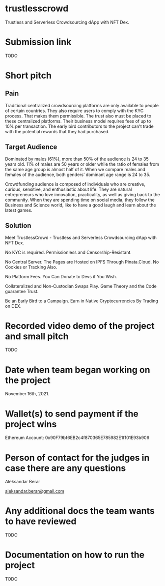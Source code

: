# trustlesscrowd
Trustless and Serverless Crowdsourcing dApp with NFT Dex.

# Submission link
TODO

# Short pitch
## Pain
Traditional centralized crowdsourcing platforms are only available to people of certain countries. They also require users to comply with the KYC process. That makes them permissible. The trust also must be placed to these centralized platforms. Their business model requires fees of up to 10% per transaction. The early bird contributors to the project can't trade with the potential rewards that they had purchased. 

## Target Audience
Dominated by males (61%), more than 50% of the audience is 24 to 35 years old. 11% of males are 50 years or older while the ratio of females from the same age group is almost half of it. When we compare males and females of the audience, both genders’ dominant age range is 24 to 35.

Crowdfunding audience is composed of individuals who are creative, curious, sensitive, and enthusiastic about life. They are natural entrepreneurs who love innovation, practicality, as well as giving back to the community. When they are spending time on social media, they follow the Business and Science world, like to have a good laugh and learn about the latest games.

## Solution
Meet TrustlessCrowd - Trustless and Serverless Crowdsourcing dApp with NFT Dex.

No KYC is required. Permissionless and Censorship-Resistant.

No Central Server. The Pages are Hosted on IPFS Through Pinata.Cloud. No Cookies or Tracking Also.

No Platform Fees. You Can Donate to Devs if You Wish.

Collateralized and Non-Custodian Swaps Play. Game Theory and the Code guarantee Trust.

Be an Early Bird to a Campaign. Earn in Native Cryptocurrencies By Trading on DEX.

# Recorded video demo of the project and small pitch
TODO

# Date when team began working on the project 
November 16th, 2021.

# Wallet(s) to send payment if the project wins
Ethereum Account: 0x90F79bf6EB2c4f870365E785982E1f101E93b906

# Person of contact for the judges in case there are any questions
Aleksandar Berar

aleksandar.berar@gmail.com

# Any additional docs the team wants to have reviewed
TODO

# Documentation on how to run the project
TODO
